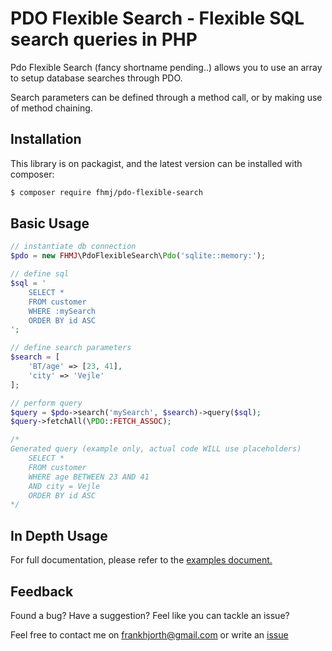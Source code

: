 # PDO Flexible Search - Flexible SQL search queries in PHP

Pdo Flexible Search (fancy shortname pending..) allows you to use an array
to setup database searches through PDO.

Search parameters can be defined through a method call, or by making use of 
method chaining.

## Installation
This library is on packagist, and the latest version can be installed with composer:
```bash
$ composer require fhmj/pdo-flexible-search
```

## Basic Usage
```php
// instantiate db connection
$pdo = new FHMJ\PdoFlexibleSearch\Pdo('sqlite::memory:');

// define sql
$sql = '
    SELECT *
    FROM customer
    WHERE :mySearch
    ORDER BY id ASC
';

// define search parameters
$search = [
    'BT/age' => [23, 41],
    'city' => 'Vejle'
];

// perform query
$query = $pdo->search('mySearch', $search)->query($sql);
$query->fetchAll(\PDO::FETCH_ASSOC);

/*
Generated query (example only, actual code WILL use placeholders)
    SELECT *
    FROM customer
    WHERE age BETWEEN 23 AND 41
    AND city = Vejle
    ORDER BY id ASC
*/
```

## In Depth Usage
For full documentation, please refer to the [examples document.](examples.md)

## Feedback
Found a bug? Have a suggestion? Feel like you can tackle an issue?

Feel free to contact me on frankhjorth@gmail.com or write an [issue](https://github.com/fhmj/pdo-flexible-search/issues)
